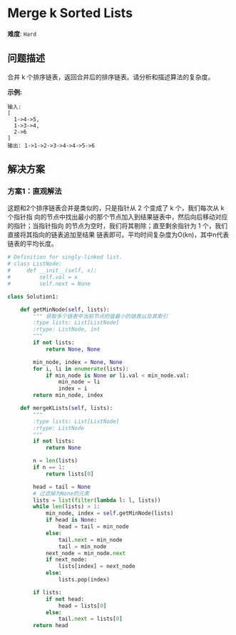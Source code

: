 # Merge k Sorted Lists

**难度**: `Hard`


## 问题描述

合并 k 个排序链表，返回合并后的排序链表。请分析和描述算法的复杂度。

**示例:**

    输入:
    [
      1->4->5,
      1->3->4,
      2->6
    ]
    输出: 1->1->2->3->4->4->5->6


## 解决方案

### 方案1：直观解法

这题和2个排序链表合并是类似的，只是指针从 2 个变成了 k 个，我们每次从 k 个指针指
向的节点中找出最小的那个节点加入到结果链表中，然后向后移动对应的指针；当指针指向
的节点为空时，我们将其剔除；直至剩余指针为 1 个，我们直接将其指向的链表追加至结果
链表即可。平均时间复杂度为O(kn)，其中n代表链表的平均长度。

```python
# Definition for singly-linked list.
# class ListNode:
#     def __init__(self, x):
#         self.val = x
#         self.next = None

class Solution1:

    def getMinNode(self, lists):
        """ 获取多个链表中当前节点的值最小的链表以及其索引
        :type lists: List[ListNode]
        :rtype: ListNode, int
        """
        if not lists:
            return None, None

        min_node, index = None, None
        for i, li in enumerate(lists):
            if min_node is None or li.val < min_node.val:
                min_node = li
                index = i
        return min_node, index

    def mergeKLists(self, lists):
        """
        :type lists: List[ListNode]
        :rtype: ListNode
        """
        if not lists:
            return None

        n = len(lists)
        if n == 1:
            return lists[0]

        head = tail = None
        # 过滤掉为None的元素
        lists = list(filter(lambda l: l, lists))
        while len(lists) > 1:
            min_node, index = self.getMinNode(lists)
            if head is None:
                head = tail = min_node
            else:
                tail.next = min_node
                tail = min_node
            next_node = min_node.next
            if next_node:
                lists[index] = next_node
            else:
                lists.pop(index)

        if lists:
            if not head:
                head = lists[0]
            else:
                tail.next = lists[0]
        return head
```
